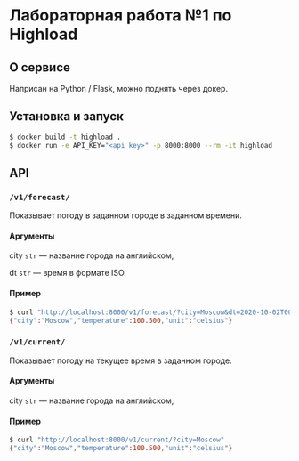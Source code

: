 # Лабораторная работа №1 по Highload

## О сервисе
Наприсан на Python / Flask, можно поднять через докер.

## Установка и запуск
```bash
$ docker build -t highload .
$ docker run -e API_KEY="<api key>" -p 8000:8000 --rm -it highload
```

## API

### `/v1/forecast/`
Показывает погоду в заданном городе в заданном времени.

#### Аргументы
city `str` — название города на английском,

dt `str` — время в формате ISO.  

#### Пример
```bash
$ curl "http://localhost:8000/v1/forecast/?city=Moscow&dt=2020-10-02T00:00:00"
{"city":"Moscow","temperature":100.500,"unit":"celsius"}
```

### `/v1/current/`
Показывает погоду на текущее время в заданном городе.

#### Аргументы
city `str` — название города на английском,

#### Пример
```bash
$ curl "http://localhost:8000/v1/current/?city=Moscow"
{"city":"Moscow","temperature":100.500,"unit":"celsius"}
```
